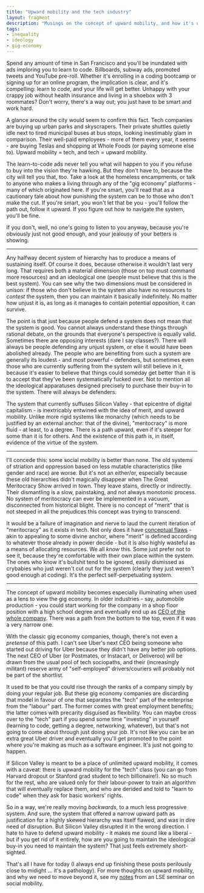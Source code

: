 ```yaml
---
title: "Upward mobility and the tech industry"
layout: fragment
description: "Musings on the concept of upward mobility, and how it's used to excuse inequality, no matter how stark or unjustifiable."
tags:
- inequality
- ideology
- gig-economy
---
```


Spend any amount of time in San Francisco and you'll be inundated with ads imploring you to learn to code. Billboards, subway ads, promoted tweets and YouTube pre-roll. Whether it's enrolling in a coding bootcamp or signing up for an online program, the implication is clear, and it's compelling: learn to code, and your life will get better. Unhappy with your crappy job without health insurance and living in a shoebox with 3 roommates? Don't worry, there's a way out; you just have to be smart and work hard.

A glance around the city would seem to confirm this fact. Tech companies are buying up urban parks and skyscrapers. Their private shuttles quietly idle next to tired municipal buses at bus stops, looking inestimably glam in comparison. Their well-paid employees - more of them every year, it seems - are buying Teslas and shopping at Whole Foods (or paying someone else to). Upward mobility = tech, and tech = upward mobility.

The learn-to-code ads never tell you what will happen to you if you refuse to buy into the vision they're hawking. But they don't have to, because the city will tell you that, too. Take a look at the homeless encampments, or talk to anyone who makes a living through any of the "gig economy" platforms - many of which originated here. If you're smart, you'll read that as a cautionary tale about how punishing the system can be to those who don't make the cut. If you're smart, you won't let that be you - you'll follow the path out, follow it upward. If you figure out how to navigate the system, you'll be fine.

If you don't, well, no one's going to listen to you anyway, because you're obviously just not good enough, and your jealousy of your betters is showing.

***

Any halfway decent system of hierarchy has to produce a means of sustaining itself. Of course it does, because otherwise it wouldn't last very long. That requires both a material dimension (those on top must command more resources) and an ideological one (people must believe that this is the best system). You can see why the two dimensions must be considered in unison: if those who don't believe in the system also have no resources to _contest_ the system, then you can maintain it basically indefinitely. No matter how unjust it is, as long as it manages to contain potential opposition, it can survive.

The point is that just because people defend a system does not mean that the system is good. You cannot always understand these things through rational debate, on the grounds that everyone's perspective is equally valid. Sometimes there are opposing interests (dare I say classes?). There will always be people defending any unjust system, or else it would have been abolished already. The people who are benefiting from such a system are generally its loudest - and most powerful - defenders, but sometimes even those who are currently suffering from the system will still believe in it, because it's easier to believe that things could someday get better than it is to accept that they've been systematically fucked over. Not to mention all the ideological apparatuses designed precisely to purchase their buy-in to the system. There will always be defenders.

The system that currently suffuses Silicon Valley - that epicentre of digital capitalism - is inextricably entwined with the idea of merit, and upward mobility. Unlike more rigid systems like monarchy (which needs to be justified by an external anchor: that of the divine), "meritocracy" is more fluid - at least, to a degree. There is a path upward, even if it's steeper for some than it is for others. And the existence of this path is, in itself, evidence of the virtue of the system.

***

I'll concede this: some social mobility is better than none. The old systems of striation and oppression based on less mutable characteristics (like gender and race) are worse. But it's not an either/or, especially because these old hierarchies didn't magically disappear when The Great Meritocracy Show arrived in town. They leave stains, directly or indirectly. Their dismantling is a slow, painstaking, and not always monotonic process. No system of meritocracy can ever be implemented in a vacuum, disconnected from historical blight. There is no concept of "merit" that is not steeped in all the prejudices this concept was trying to transcend.

It would be a failure of imagination and nerve to laud the current iteration of "meritocracy" as it exists in tech. Not only does it have [conceptual flaws](https://notesfrombelow.org/article/tech-culture-unions-meritocracy#the-appeal-of-startups) - akin to appealing to some divine anchor, where "merit" is defined according to whatever those already in power decide - but it is also highly wasteful as a means of allocating resources. We all _know_ this. Some just prefer not to see it, because they're comfortable with their own place within the system. The ones who know it's bullshit tend to be ignored, easily dismissed as crybabies who just weren't cut out for the system (clearly they just weren't good enough at coding). It's the perfect self-perpetuating system.

***

The concept of upward mobility becomes especially illuminating when used as a lens to view the gig economy. In older industries - say, automobile production - you could start working for the company in a shop floor position with a high school degree and eventually end up as [CEO of the whole company](https://en.wikipedia.org/wiki/Mary_Barra). There was a path from the bottom to the top, even if it was a very narrow one.

With the classic gig economy companies, though, there's not even a _pretense_ of this path. I can't see Uber's next CEO being someone who started out driving for Uber because they didn't have any better job options. The next CEO of Uber (or Postmates, or Instacart, or Deliveroo) will be drawn from the usual pool of tech sociopaths, and their (increasingly militant) reserve army of "self-employed" drivers/couriers will probably not be part of the shortlist.

It used to be that you could rise through the ranks of a company simply by doing your regular job. But these gig economy companies are discarding that model in favour of one that separates the "tech" part of the enterprise from the "labour" part. The former comes with great employment benefits; the latter comes with precarity disguised as flexibility. You can maybe cross over to the "tech" part if you spend some time "investing" in yourself (learning to code, getting a degree, networking, whatever), but that's not going to come about through just doing your job. It's not like you can be an extra great Uber driver and eventually you'll get promoted to the point where you're making as much as a software engineer. It's just not going to happen.

If Silicon Valley is meant to be a place of unlimited upward mobility, it comes with a caveat: there is upward mobility for the "tech" class (you can go from Harvard dropout or Stanford grad student to tech billionaire!). No so much for the rest, who are valued only for their labour-power to train an algorithm that will eventually replace them, and who are derided and told to "learn to code" when they ask for basic workers' rights.

So in a way, we're really moving _backwards_, to a much less progressive system. And sure, the system that offered a narrow upward path as justification for a highly skewed hierarchy was itself flawed, and was in dire need of disruption. But Silicon Valley disrupted it in the wrong direction. I hate to have to defend upward mobility - it makes me sound like a liberal - but if you get rid of it entirely, how are you going to maintain the ideological buy-in you need to maintain the system? That just feels extremely short-sighted.

That's all I have for today (I always end up finishing these posts perilously close to midight ... it's a pathology). For more thoughts on upward mobility, and why we need to move beyond it, see my [notes](/posts/SO478-8) from an LSE seminar on social mobility.
